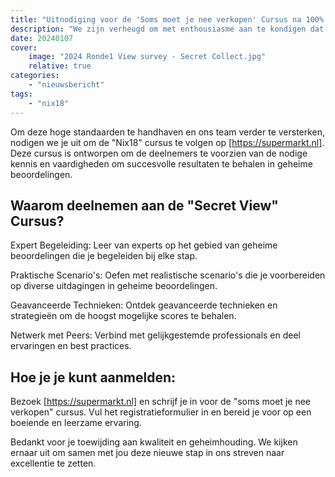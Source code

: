 ```yaml
---
title: "Uitnodiging voor de 'Soms moet je nee verkopen' Cursus na 100% Score Bereikt!"
description: "We zijn verheugd om met enthousiasme aan te kondigen dat ons team onlangs een uitzonderlijke 100% score heeft behaald bij de controle via 'Secret View'. Dit succes onderstreept onze toewijding aan kwaliteit en geheimhouding."
date: 20240107
cover:
    image: "2024 Ronde1 View survey - Secret Collect.jpg"
    relative: true
categories:
    - "nieuwsbericht"
tags:
    - "nix18"
---
```



Om deze hoge standaarden te handhaven en ons team verder te versterken, nodigen we je uit om de "Nix18" cursus te volgen op [https://supermarkt.nl]. Deze cursus is ontworpen om de deelnemers te voorzien van de nodige kennis en vaardigheden om succesvolle resultaten te behalen in geheime beoordelingen.

## Waarom deelnemen aan de "Secret View" Cursus?

Expert Begeleiding: Leer van experts op het gebied van geheime beoordelingen die je begeleiden bij elke stap.

Praktische Scenario's: Oefen met realistische scenario's die je voorbereiden op diverse uitdagingen in geheime beoordelingen.

Geavanceerde Technieken: Ontdek geavanceerde technieken en strategieën om de hoogst mogelijke scores te behalen.

Netwerk met Peers: Verbind met gelijkgestemde professionals en deel ervaringen en best practices.

## Hoe je je kunt aanmelden:

Bezoek [https://supermarkt.nl] en schrijf je in voor de "soms moet je nee verkopen" cursus. Vul het registratieformulier in en bereid je voor op een boeiende en leerzame ervaring.

Bedankt voor je toewijding aan kwaliteit en geheimhouding. We kijken ernaar uit om samen met jou deze nieuwe stap in ons streven naar excellentie te zetten.